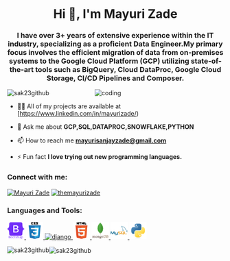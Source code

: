 <h1 align="center">Hi 👋, I'm Mayuri Zade</h1>
<h3 align="center">I have over 3+ years of extensive experience within the IT industry, specializing as a proficient Data Engineer.My primary focus involves the efficient migration of data from on-premises systems to the Google Cloud Platform (GCP) utilizing state-of-the-art tools such as BigQuery, Cloud DataProc, Google Cloud Storage, CI/CD Pipelines and Composer. </h3>
<img align="right" alt="coding" width="300" src="https://media.tenor.com/S59bPkT0pqcAAAAC/programming.gif"</img>
<p align="left"> <img src="https://komarev.com/ghpvc/?username=sak23github&label=Profile%20views&color=0e75b6&style=flat" alt="sak23github" /> </p>

- 👨‍💻 All of my projects are available at [https://www.linkedin.com/in/mayurizade/)

- 💬 Ask me about **GCP,SQL,DATAPROC,SNOWFLAKE,PYTHON**

- 📫 How to reach me **mayurisanjayzade@gmail.com**

- ⚡ Fun fact **I love trying out new programming languages.**

<h3 align="left">Connect with me:</h3>
<p align="left">
<a href="https://www.linkedin.com/in/mayurizade/" target="blank"><img align="center" src="https://raw.githubusercontent.com/rahuldkjain/github-profile-readme-generator/master/src/images/icons/Social/linked-in-alt.svg" alt="Mayuri Zade" height="30" width="40" /></a>
<a href="https://www.instagram.com/themayurizade/" target="blank"><img align="center" src="https://raw.githubusercontent.com/rahuldkjain/github-profile-readme-generator/master/src/images/icons/Social/instagram.svg" alt="themayurizade" height="30" width="40" /></a>
</p>

<h3 align="left">Languages and Tools:</h3>
<p align="left"> <a href="https://getbootstrap.com" target="_blank" rel="noreferrer"> <img src="https://raw.githubusercontent.com/devicons/devicon/master/icons/bootstrap/bootstrap-plain-wordmark.svg" alt="bootstrap" width="40" height="40"/> </a> <a href="https://www.w3schools.com/css/" target="_blank" rel="noreferrer"> <img src="https://raw.githubusercontent.com/devicons/devicon/master/icons/css3/css3-original-wordmark.svg" alt="css3" width="40" height="40"/> </a> <a href="https://www.djangoproject.com/" target="_blank" rel="noreferrer"> <img src="https://cdn.worldvectorlogo.com/logos/django.svg" alt="django" width="40" height="40"/> </a> <a href="https://www.w3.org/html/" target="_blank" rel="noreferrer"> <img src="https://raw.githubusercontent.com/devicons/devicon/master/icons/html5/html5-original-wordmark.svg" alt="html5" width="40" height="40"/> </a> <a href="https://www.mongodb.com/" target="_blank" rel="noreferrer"> <img src="https://raw.githubusercontent.com/devicons/devicon/master/icons/mongodb/mongodb-original-wordmark.svg" alt="mongodb" width="40" height="40"/> </a> <a href="https://www.mysql.com/" target="_blank" rel="noreferrer"> <img src="https://raw.githubusercontent.com/devicons/devicon/master/icons/mysql/mysql-original-wordmark.svg" alt="mysql" width="40" height="40"/> </a> <a href="https://www.python.org" target="_blank" rel="noreferrer"> <img src="https://raw.githubusercontent.com/devicons/devicon/master/icons/python/python-original.svg" alt="python" width="40" height="40"/> </a> </p>

<p><img align="left" src="https://github-readme-stats.vercel.app/api/top-langs?username=sak23github&show_icons=true&locale=en&layout=compact" alt="sak23github" /></p>



<p><img align="center" src="https://github-readme-streak-stats.herokuapp.com/?user=sak23github&" alt="sak23github" /></p>
